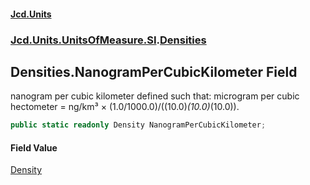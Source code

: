 #### [Jcd.Units](index 'index')
### [Jcd.Units.UnitsOfMeasure.SI](Jcd.Units.UnitsOfMeasure.SI 'Jcd.Units.UnitsOfMeasure.SI').[Densities](Densities 'Jcd.Units.UnitsOfMeasure.SI.Densities')

## Densities.NanogramPerCubicKilometer Field

nanogram per cubic kilometer defined such that: microgram per cubic hectometer = ng/km³ ×
(1.0/1000.0)/((10.0)*(10.0)*(10.0)).

```csharp
public static readonly Density NanogramPerCubicKilometer;
```

#### Field Value
[Density](Density 'Jcd.Units.UnitTypes.Density')